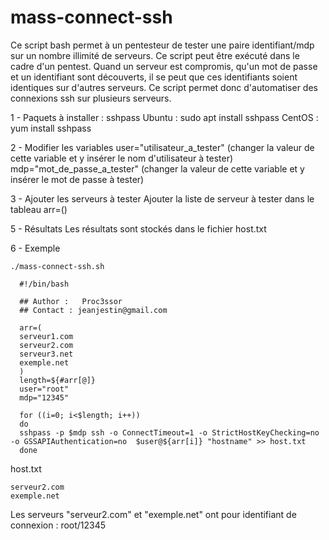 # mass-connect-ssh
Ce script bash permet à un pentesteur de tester une paire identifiant/mdp sur un nombre illimité de serveurs. Ce script peut être exécuté dans le cadre d'un pentest. Quand un serveur est compromis, qu'un mot de passe et un identifiant sont découverts, il se peut que ces identifiants soient identiques sur d'autres serveurs.
Ce script permet donc d'automatiser des connexions ssh sur plusieurs serveurs.

1 - Paquets à installer : sshpass
      Ubuntu : sudo apt install sshpass
      CentOS : yum install sshpass
      
2 - Modifier les variables
      user="utilisateur_a_tester" (changer la valeur de cette variable et y insérer le nom d'utilisateur à tester)
      mdp="mot_de_passe_a_tester" (changer la valeur de cette variable et y insérer le mot de passe à tester)
      
3 - Ajouter les serveurs à tester
      Ajouter la liste de serveur à tester dans le tableau arr=()
      
5 - Résultats
      Les résultats sont stockés dans le fichier host.txt
      
6 - Exemple

    ./mass-connect-ssh.sh
    
      #!/bin/bash

      ## Author :	Proc3ssor
      ## Contact : jeanjestin@gmail.com

      arr=(
      serveur1.com
      serveur2.com
      serveur3.net
      exemple.net
      )
      length=${#arr[@]}
      user="root"
      mdp="12345"

      for ((i=0; i<$length; i++))
      do
      sshpass -p $mdp ssh -o ConnectTimeout=1 -o StrictHostKeyChecking=no -o GSSAPIAuthentication=no  $user@${arr[i]} "hostname" >> host.txt
      done

   host.txt
   
    serveur2.com
    exemple.net

Les serveurs "serveur2.com" et "exemple.net" ont pour identifiant de connexion : root/12345

